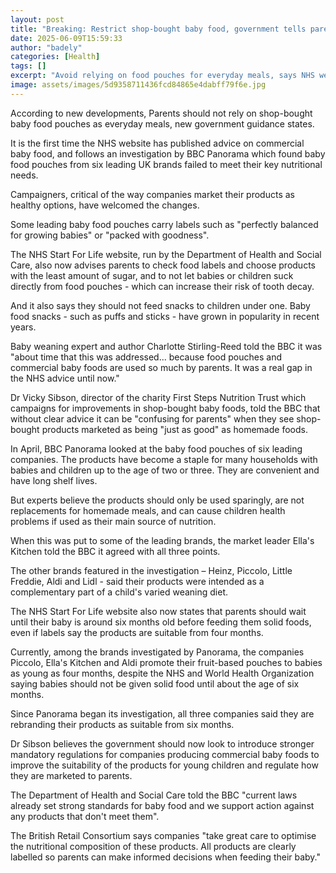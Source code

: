 ```yaml
---
layout: post
title: "Breaking: Restrict shop-bought baby food, government tells parents"
date: 2025-06-09T15:59:33
author: "badely"
categories: [Health]
tags: []
excerpt: "Avoid relying on food pouches for everyday meals, says NHS website for first time."
image: assets/images/5d9358711436fcd84865e4dabff79f6e.jpg
---
```


According to new developments, Parents should not rely on shop-bought baby food pouches as everyday meals, new government guidance states.

It is the first time the NHS website has published advice on commercial baby food, and follows an investigation by BBC Panorama which found baby food pouches from six leading UK brands failed to meet their key nutritional needs.

Campaigners, critical of the way companies market their products as healthy options, have welcomed the changes.

Some leading baby food pouches carry labels such as "perfectly balanced for growing babies" or "packed with goodness".

The NHS Start For Life website, run by the Department of Health and Social Care, also now advises parents to check food labels and choose products with the least amount of sugar, and to not let babies or children suck directly from food pouches - which can increase their risk of tooth decay.

And it also says they should not feed snacks to children under one. Baby food snacks - such as puffs and sticks - have grown in popularity in recent years.

Baby weaning expert and author Charlotte Stirling-Reed told the BBC it was "about time that this was addressed... because food pouches and commercial baby foods are used so much by parents. It was a real gap in the NHS advice until now."

Dr Vicky Sibson, director of the charity First Steps Nutrition Trust which campaigns for improvements in shop-bought baby foods, told the BBC that without clear advice it can be "confusing for parents" when they see shop-bought products marketed as being "just as good" as homemade foods. 

In April, BBC Panorama looked at the baby food pouches of six leading companies. The products have become a staple for many households with babies and children up to the age of two or three. They are convenient and have long shelf lives.

But experts believe the products should only be used sparingly, are not replacements for homemade meals, and can cause children health problems if used as their main source of nutrition.

When this was put to some of the leading brands, the market leader Ella's Kitchen told the BBC it agreed with all three points.

The other brands featured in the investigation – Heinz, Piccolo, Little Freddie, Aldi and Lidl - said their products were intended as a complementary part of a child's varied weaning diet.

The NHS Start For Life website also now states that parents should wait until their baby is around six months old before feeding them solid foods, even if labels say the products are suitable from four months.

Currently, among the brands investigated by Panorama, the companies Piccolo, Ella's Kitchen and Aldi promote their fruit-based pouches to babies as young as four months, despite the NHS and World Health Organization saying babies should not be given solid food until about the age of six months.

Since Panorama began its investigation, all three companies said they are rebranding their products as suitable from six months.

Dr Sibson believes the government should now look to introduce stronger mandatory regulations for companies producing commercial baby foods to improve the suitability of the products for young children and regulate how they are marketed to parents.

The Department of Health and Social Care told the BBC "current laws already set strong standards for baby food and we support action against any products that don't meet them".

The British Retail Consortium says companies "take great care to optimise the nutritional composition of these products. All products are clearly labelled so parents can make informed decisions when feeding their baby."

